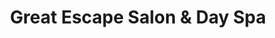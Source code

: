 ---
title: "Great Escape Salon & Day Spa"
url: /sebastian/great-escape-salon-and-day-spa/
shop: beauty
---